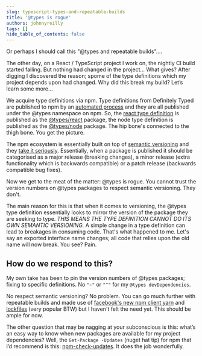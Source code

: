 ```yaml
---
slug: typescript-types-and-repeatable-builds
title: '@types is rogue'
authors: johnnyreilly
tags: []
hide_table_of_contents: false
---
```


Or perhaps I should call this "@types and repeatable builds"....

<!--truncate-->

The other day, on a React / TypeScript project I work on, the nightly CI build started failing. But nothing had changed in the project... What gives? After digging I discovered the reason; spome of the type definitions which my project depends upon had changed. Why did this break my build? Let’s learn some more...

We acquire type definitions via npm. Type definitions from Definitely Typed are published to npm by an [automated process](https://github.com/Microsoft/types-publisher) and they are all published under the @types namespace on npm. So, the [react type definition](https://www.npmjs.com/package/react) is published as the [@types/react](https://www.npmjs.com/package/@types/react) package, the node type definition is published as the [@types/node](https://www.npmjs.com/package/@types/node) package. The hip bone's connected to the thigh bone. You get the picture.

The npm ecosystem is essentially built on top of [semantic versioning](http://semver.org/) and they [take it seriously](https://docs.npmjs.com/getting-started/semantic-versioning). Essentially, when a package is published it should be categorised as a major release (breaking changes), a minor release (extra functionality which is backwards compatible) or a patch release (backwards compatible bug fixes).

Now we get to the meat of the matter: @types is rogue. You cannot trust the version numbers on @types packages to respect semantic versioning. They don't.

The main reason for this is that when it comes to versioning, the @types type definition essentially looks to mirror the version of the package they are seeking to type. _THIS MEANS THE TYPE DEFINITION CANNOT DO ITS OWN SEMANTIC VERSIONING._ A simple change in a type definition can lead to breakages in consuming code. That's what happened to me. Let's say an exported interface name changes; all code that relies upon the old name will now break. You see? Pain.

## How do we respond to this?

My own take has been to pin the version numbers of @types packages; fixing to specific definitions. No `"~"` or `"^"` for my `@types devDependencies`.

No respect semantic versioning? No problem. You can go much further with repeatable builds and made use of [facebook's new npm client yarn](https://code.facebook.com/posts/1840075619545360) and [lockfiles](https://yarnpkg.com/blog/2016/11/24/lockfiles-for-all/) (very popular BTW) but I haven't felt the need yet. This should be ample for now.

The other question that may be nagging at your subconscious is this: what’s an easy way to know when new packages are available for my project dependencies? Well, the `Get-Package -Updates` (nuget hat tip) for npm that I’d recommend is this: [npm-check-updates](https://www.npmjs.com/package/npm-check-updates). It does the job wonderfully.
